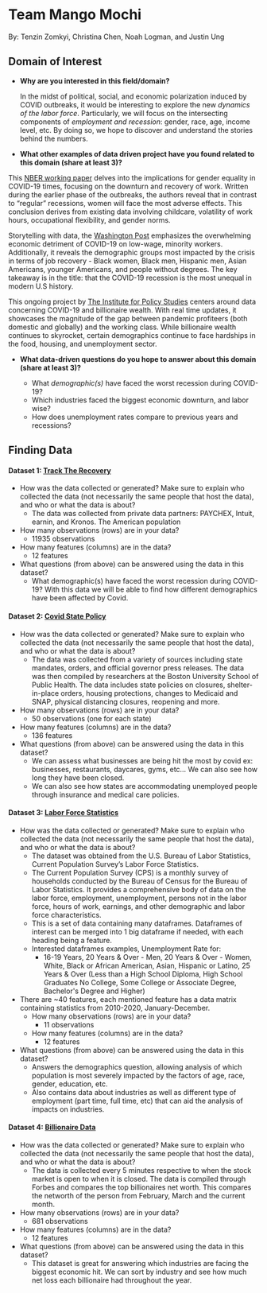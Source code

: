 # Team Mango Mochi
By: Tenzin Zomkyi, Christina Chen, Noah Logman, and Justin Ung
## Domain of Interest
- **Why are you interested in this field/domain?**

  In the midst of political, social, and economic polarization induced by COVID outbreaks, it would be interesting to explore the new *dynamics of the labor force*. Particularly, we will focus on the intersecting components of *employment and recession*: gender, race, age, income level, etc. By doing so, we hope to discover and understand the stories behind the numbers.

- **What other examples of data driven project have you found related to this domain (share at least 3)?**

This [NBER working paper](https://www.nber.org/system/files/working_papers/w26947/w26947.pdf) delves into the implications for gender equality in COVID-19 times, focusing on the downturn and recovery of work. Written during the earlier phase of the outbreaks, the authors reveal that in contrast to “regular” recessions, women will face the most adverse effects. This conclusion derives from existing data involving childcare, volatility of work hours, occupational flexibility, and gender norms.

Storytelling with data, the [Washington Post]((https://www.washingtonpost.com/graphics/2020/business/coronavirus-recession-equality/)) emphasizes the overwhelming economic detriment of COVID-19 on low-wage, minority workers. Additionally, it reveals the demographic groups most impacted by the crisis in terms of job recovery - Black women, Black men, Hispanic men, Asian Americans, younger Americans, and people without degrees. The key takeaway is in the title: that the COVID-19 recession is the most unequal in modern U.S history.

This ongoing project by [The Institute for Policy Studies](https://inequality.org/great-divide/updates-billionaire-pandemic/) centers around data concerning COVID-19 and billionaire wealth. With real time updates, it showcases the magnitude of the gap between pandemic profiteers (both domestic and globally) and the working class. While billionaire wealth continues to skyrocket, certain demographics continue to face hardships in the food, housing, and unemployment sector.

- **What data-driven questions do you hope to answer about this domain (share at least 3)?**

  - What *demographic(s)* have faced the worst recession during COVID-19?
  - Which industries faced the biggest economic downturn, and labor wise?
  - How does unemployment rates compare to previous years and recessions?

## Finding Data
#### Dataset 1: [Track The Recovery]((https://tracktherecovery.org/))
- How was the data collected or generated? Make sure to explain who collected the data (not necessarily the same people that host the data), and who or what the data is about?
   - The data was collected from private data partners: PAYCHEX, Intuit, earnin, and Kronos. The American population
- How many observations (rows) are in your data?
   - 11935 observations
- How many features (columns) are in the data?
   - 12 features
- What questions (from above) can be answered using the data in this dataset?
   - What demographic(s) have faced the worst recession during COVID-19? With this data we will be able to find how different demographics have been affected by Covid.

#### Dataset 2: [Covid State Policy](https://www.openicpsr.org/openicpsr/project/119446/version/V38/view?path=/openicpsr/119446/fcr:versions/V38)

- How was the data collected or generated? Make sure to explain who collected the data (not necessarily the same people that host the data), and who or what the data is about?
   - The data was collected from a variety of sources including state mandates, orders, and official governor press releases. The data was then compiled by researchers at the Boston University School of Public Health. The data includes state policies on closures, shelter-in-place orders, housing protections, changes to Medicaid and SNAP, physical distancing closures, reopening and more.
- How many observations (rows) are in your data?
   - 50 observations (one for each state)
- How many features (columns) are in the data?
   - 136 features
- What questions (from above) can be answered using the data in this dataset?
   - We can assess what businesses are being hit the most by covid ex: businesses, restaurants, daycares, gyms, etc… We can also see how long they have been closed.
   - We can also see how states are accommodating unemployed people through insurance and  medical care policies.


#### Dataset 3: [Labor Force Statistics](https://data.bls.gov/cgi-bin/surveymost?ln )

- How was the data collected or generated? Make sure to explain who collected the data (not necessarily the same people that host the data), and who or what the data is about?
  - The dataset was obtained from the U.S. Bureau of Labor Statistics, Current Population Survey’s Labor Force Statistics.
  - The Current Population Survey (CPS) is a monthly survey of households conducted by the Bureau of Census for the Bureau of Labor Statistics. It provides a comprehensive body of data on the labor force, employment, unemployment, persons not in the labor force, hours of work, earnings, and other demographic and labor force characteristics.
  - This is a set of data containing many dataframes. Dataframes of interest can be merged into 1 big dataframe if needed, with each heading being a feature.
  - Interested dataframes examples, Unemployment Rate for:
    - 16-19 Years, 20 Years & Over - Men, 20 Years & Over - Women, White, Black or African American, Asian, Hispanic or Latino, 25 Years & Over (Less than a High School Diploma, High School Graduates No College, Some College or Associate Degree, Bachelor's Degree and Higher)
- There are ~40 features, each mentioned feature has a data matrix containing statistics from 2010-2020, January-December.
  - How many observations (rows) are in your data?
    - 11 observations
  - How many features (columns) are in the data?
    - 12 features
- What questions (from above) can be answered using the data in this dataset?
  - Answers the demographics question, allowing analysis of which population is most severely impacted by the factors of age, race, gender, education, etc.
  - Also contains data about industries as well as different type of employment (part time, full time, etc) that can aid the analysis of impacts on industries.


#### Dataset 4: [Billionaire Data](https://docs.google.com/spreadsheets/d/1GcxHDqshl4b57ZgZd8OZ9O1d-BhyqTLcWo_emqVYvP0/edit)

- How was the data collected or generated? Make sure to explain who collected the data (not necessarily the same people that host the data), and who or what the data is about?
   - The data is collected every 5 minutes respective to when the stock market is open to when it is closed. The data is compiled through Forbes and compares the top billionaires net worth. This compares the networth of the person from February, March and the current month.
- How many observations (rows) are in your data?
   - 681 observations
- How many features (columns) are in the data?
   - 12 features
- What questions (from above) can be answered using the data in this dataset?
   - This dataset is great for answering which industries are facing the biggest economic hit. We can sort by industry and see how much net loss each billionaire had throughout the year.
